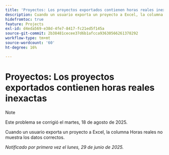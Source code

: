 ```yaml
---
title: 'Proyectos: Los proyectos exportados contienen horas reales inexactas'
description: Cuando un usuario exporta un proyecto a Excel, la columna Horas reales no muestra los datos correctos.
hidefromtoc: true
feature: Projects
exl-id: d4eda569-e38d-4fe7-8417-fc21ed5f145a
source-git-commit: 2b38481cecee37d6b1afcca93630566261378292
workflow-type: tm+mt
source-wordcount: '60'
ht-degree: 16%

---
```


# Proyectos: Los proyectos exportados contienen horas reales inexactas

>[!NOTE]
>
>Este problema se corrigió el martes, 18 de agosto de 2025.

Cuando un usuario exporta un proyecto a Excel, la columna Horas reales no muestra los datos correctos.

_Notificado por primera vez el lunes, 29 de junio de 2025._
